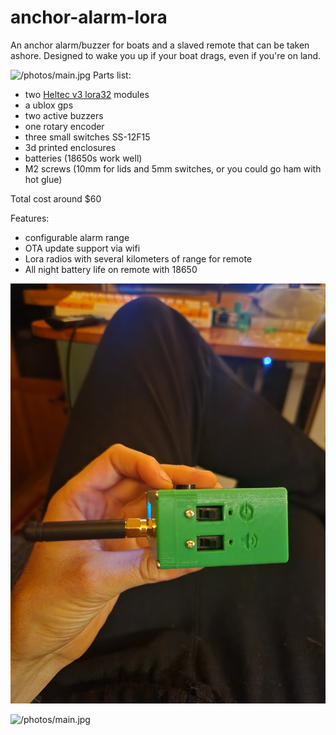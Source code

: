 # anchor-alarm-lora
An anchor alarm/buzzer for boats and a slaved remote that can be taken ashore. Designed to wake you up if your boat drags, even if you're on land.  

![/photos/main.jpg](/photos/main.jpg)
Parts list:

*  two [Heltec v3 lora32](https://www.aliexpress.us/item/2251832685763835.html?spm=a2g0o.productlist.main.1.31a9307bN2O9fK&algo_pvid=978f6b42-383b-4d01-9f4e-9d71b7abb9e1&algo_exp_id=978f6b42-383b-4d01-9f4e-9d71b7abb9e1-0&pdp_npi=4%40dis%21USD%2116.59%2116.59%21%21%2116.59%21%21%402103225216946419514495528e2494%2112000031557075306%21sea%21US%21823955661%21S&curPageLogUid=WJqVr336LLbz)
modules
* a ublox gps
* two active buzzers
* one rotary encoder
* three small switches SS-12F15
* 3d printed enclosures
* batteries (18650s work well)
* M2 screws (10mm for lids and 5mm switches, or you could go ham with hot glue)

Total cost around $60

Features:

* configurable alarm range
* OTA update support via wifi
* Lora radios with several kilometers of range for remote
* All night battery life on remote with 18650
  
  
![/photos/main.jpg](/photos/side.jpg)

![/photos/main.jpg](/photos/open.jpg)
